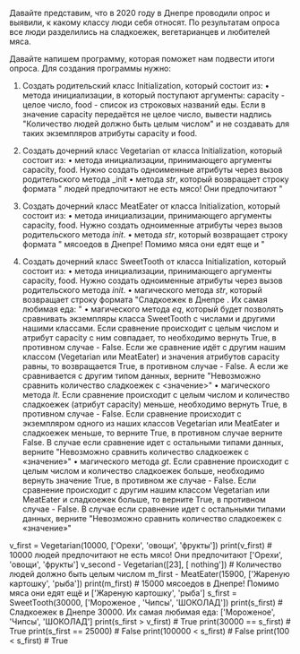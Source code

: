 Давайте представим, что в 2020 году в Днепре проводили опрос и выявили, к какому классу люди себя относят. По
результатам опроса все люди разделились на сладкоежек, вегетарианцев и любителей мяса.

Давайте напишем программу, которая поможет нам подвести итоги опроса. Для создания программы нужно:

1.	Создать родительский класс Initialization, который состоит из:
•	метода инициализации, в который поступают аргументы: capacity - целое число, food - список из строковых названий
    еды. Если в значение capacity передаётся не целое число, вывести надпись "Количество людей должно быть целым числом"
     и не создавать для таких экземпляров атрибуты capacity и food.

2.	Создать дочерний класс Vegetarian от класса Initialization, который состоит из:
•	метода инициализации, принимающего аргументы capacity, food. Нужно создать одноименные атрибуты через вызов
    родительского метода _init
•	метода _str_, который возвращает строку формата "<capacity> людей предпочитают не есть мясо! Они предпочитают <food>"

3.	Создать дочерний класс MeatEater от класса Initialization, который состоит из:
•	метода инициализации, принимающего аргументы capacity, food. Нужно создать одноименные атрибуты через вызов
    родительского метода _init_.
•	метода _str_, который возвращает строку формата "<capacity> мясоедов в Днепре! Помимо мяса они едят еще и <food>"
4.	Создать дочерний класс SweetTooth от класса Initialization, который состоит из:
•	метода инициализации, принимающего аргументы capacity, food. Нужно создать одноименные атрибуты через вызов
    родительского метода _init_.
•	магического метода _str_, который возвращает строку формата "Сладкоежек в Днепре <capacity>. Их самая любимая еда:
    <food>"
•	магического метода _eq_, который будет позволять сравнивать экземпляры класса SweetTooth с числами и другими нашими
    классами. Если сравнение происходит с целым числом и атрибут capacity с ним совпадает, то необходимо вернуть True,
    в противном случае - False. Если же сравнение идёт с другим нашим классом (Vegetarian или MeatEater) и значения
    атрибутов capacity равны, то возвращается True, в противном случае - False. А если же сравнивается с другим типом
    данных, верните "Невозможно сравнить количество сладкоежек с <значение>"
•	магического метода _lt_. Если сравнение происходит с целым числом и количество сладкоежек (атрибут capacity) меньше,
    необходимо вернуть True, в противном случае - False. Если сравнение происходит с экземпляром одного из наших классов
    Vegetarian или MeatEater и сладкоежек меньше, то верните True, в противном случае верните False. В случае если
    сравнение идет с остальными типами данных, верните "Невозможно сравнить количество сладкоежек с «значение»"
•	магического метода _gt_. Если сравнение происходит с целым числом и количество сладкоежек больше, необходимо вернуть
    значение True, в противном же случае - False. Если сравнение происходит с другим нашим классом Vegetarian или
    MeatEater и сладкоежек больше, то верните True, в противном случае - False. В случае если сравнение идет с
    остальными типами данных, верните "Невозможно сравнить количество сладкоежек с «значение»"

v_first = Vegetarian(10000, ['Орехи', 'овощи', 'фрукты'])
print(v_first) # 10000 людей предпочитают не есть мясо! Они предпочитают ['Орехи', 'овощи', 'фрукты']
v_second - Vegetarian([23], [ nothing']) # Количество людей должно быть целым числом
m_first - MeatEater(15900, ['Жареную картошку', 'рыба'])
print(m_first) # 15000 мясоедов в Днепре! Помимо мяса они едят ещё и ['Жареную картошку', 'рыба']
s_first = SweetTooth(30000, ['Мороженое , 'Чипсы', 'ШОКОЛАД'])
print(s_first) # Сладкоежек в Днепре 30000. Их самая любимая еда: ['Мороженое', 'Чипсы', 'ШОКОЛАД']
print(s_first > v_first) # True
print(30000 == s_first) # True
print(s_first == 25000) # False
print(100000 < s_first) # False
print(100 < s_first) # True
